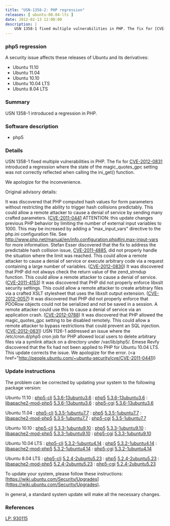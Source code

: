 ```yaml
---
title: "USN-1358-2: PHP regression"
releases: [ ubuntu-08.04-lts ]
date: 2012-02-13 12:00:00
description: |
    USN 1358-1 fixed multiple vulnerabilities in PHP. The fix for [CVE-2012-0831](http://people.ubuntu.com/~ubuntu-security/cve/CVE-2012-0831) introduced a regression where the state of the magic_quotes_gpc setting was not correctly reflected when calling the ini_get() function.
--- 
```

 
### php5 regression

A security issue affects these releases of Ubuntu and its derivatives:

* Ubuntu 11.10
* Ubuntu 11.04
* Ubuntu 10.10
* Ubuntu 10.04 LTS
* Ubuntu 8.04 LTS

### Summary

USN 1358-1 introduced a regression in PHP. 

### Software description

* php5 

### Details

USN 1358-1 fixed multiple vulnerabilities in PHP. The fix for [CVE-2012-0831](http://people.ubuntu.com/~ubuntu-security/cve/CVE-2012-0831) introduced a regression where the state of the magic_quotes_gpc setting was not correctly reflected when calling the ini_get() function.

We apologize for the inconvenience.

Original advisory details:

 It was discovered that PHP computed hash values for form parameters without restricting the ability to trigger hash collisions predictably. This could allow a remote attacker to cause a denial of service by sending many crafted parameters. ([CVE-2011-0441](http://people.ubuntu.com/~ubuntu-security/cve/CVE-2011-4885">CVE-2011-4885</a>) ATTENTION: this update changes previous PHP behavior by limiting the number of external input variables to 1000. This may be increased by adding a &quot;max_input_vars&quot; directive to the php.ini configuration file. See http://www.php.net/manual/en/info.configuration.php#ini.max-input-vars for more information. Stefan Esser discovered that the fix to address the predictable hash collision issue, <a href="http://people.ubuntu.com/~ubuntu-security/cve/CVE-2011-4885">CVE-2011-4885</a>, did not properly handle the situation where the limit was reached. This could allow a remote attacker to cause a denial of service or execute arbitrary code via a request containing a large number of variables. (<a href="http://people.ubuntu.com/~ubuntu-security/cve/CVE-2012-0830">CVE-2012-0830</a>) It was discovered that PHP did not always check the return value of the zend_strndup function. This could allow a remote attacker to cause a denial of service. (<a href="http://people.ubuntu.com/~ubuntu-security/cve/CVE-2011-4153">CVE-2011-4153</a>) It was discovered that PHP did not properly enforce libxslt security settings. This could allow a remote attacker to create arbitrary files via a crafted XSLT stylesheet that uses the libxslt output extension. (<a href="http://people.ubuntu.com/~ubuntu-security/cve/CVE-2012-0057">CVE-2012-0057</a>) It was discovered that PHP did not properly enforce that PDORow objects could not be serialized and not be saved in a session. A remote attacker could use this to cause a denial of service via an application crash. (<a href="http://people.ubuntu.com/~ubuntu-security/cve/CVE-2012-0788">CVE-2012-0788</a>) It was discovered that PHP allowed the magic_quotes_gpc setting to be disabled remotely. This could allow a remote attacker to bypass restrictions that could prevent an SQL injection. (<a href="http://people.ubuntu.com/~ubuntu-security/cve/CVE-2012-0831">CVE-2012-0831</a>) USN 1126-1 addressed an issue where the /etc/cron.d/php5 cron job for PHP allowed local users to delete arbitrary files via a symlink attack on a directory under /var/lib/php5/. Emese Revfy discovered that the fix had not been applied to PHP for Ubuntu 10.04 LTS. This update corrects the issue. We apologize for the error. (<a href="http://people.ubuntu.com/~ubuntu-security/cve/CVE-2011-0441)) 

### Update instructions

The problem can be corrected by updating your system to the following package version:

Ubuntu 11.10
 : [php5-cli](https://launchpad.net/ubuntu/+source/php5) <span> [5.3.6-13ubuntu3.6](https://launchpad.net/ubuntu/+source/php5/5.3.6-13ubuntu3.6) </span> 
 : [php5](https://launchpad.net/ubuntu/+source/php5) <span> [5.3.6-13ubuntu3.6](https://launchpad.net/ubuntu/+source/php5/5.3.6-13ubuntu3.6) </span> 
 : [libapache2-mod-php5](https://launchpad.net/ubuntu/+source/php5) <span> [5.3.6-13ubuntu3.6](https://launchpad.net/ubuntu/+source/php5/5.3.6-13ubuntu3.6) </span> 
 : [php5-cgi](https://launchpad.net/ubuntu/+source/php5) <span> [5.3.6-13ubuntu3.6](https://launchpad.net/ubuntu/+source/php5/5.3.6-13ubuntu3.6) </span> 

Ubuntu 11.04
 : [php5-cli](https://launchpad.net/ubuntu/+source/php5) <span> [5.3.5-1ubuntu7.7](https://launchpad.net/ubuntu/+source/php5/5.3.5-1ubuntu7.7) </span> 
 : [php5](https://launchpad.net/ubuntu/+source/php5) <span> [5.3.5-1ubuntu7.7](https://launchpad.net/ubuntu/+source/php5/5.3.5-1ubuntu7.7) </span> 
 : [libapache2-mod-php5](https://launchpad.net/ubuntu/+source/php5) <span> [5.3.5-1ubuntu7.7](https://launchpad.net/ubuntu/+source/php5/5.3.5-1ubuntu7.7) </span> 
 : [php5-cgi](https://launchpad.net/ubuntu/+source/php5) <span> [5.3.5-1ubuntu7.7](https://launchpad.net/ubuntu/+source/php5/5.3.5-1ubuntu7.7) </span> 

Ubuntu 10.10
 : [php5-cli](https://launchpad.net/ubuntu/+source/php5) <span> [5.3.3-1ubuntu9.10](https://launchpad.net/ubuntu/+source/php5/5.3.3-1ubuntu9.10) </span> 
 : [php5](https://launchpad.net/ubuntu/+source/php5) <span> [5.3.3-1ubuntu9.10](https://launchpad.net/ubuntu/+source/php5/5.3.3-1ubuntu9.10) </span> 
 : [libapache2-mod-php5](https://launchpad.net/ubuntu/+source/php5) <span> [5.3.3-1ubuntu9.10](https://launchpad.net/ubuntu/+source/php5/5.3.3-1ubuntu9.10) </span> 
 : [php5-cgi](https://launchpad.net/ubuntu/+source/php5) <span> [5.3.3-1ubuntu9.10](https://launchpad.net/ubuntu/+source/php5/5.3.3-1ubuntu9.10) </span> 

Ubuntu 10.04 LTS
 : [php5-cli](https://launchpad.net/ubuntu/+source/php5) <span> [5.3.2-1ubuntu4.14](https://launchpad.net/ubuntu/+source/php5/5.3.2-1ubuntu4.14) </span> 
 : [php5](https://launchpad.net/ubuntu/+source/php5) <span> [5.3.2-1ubuntu4.14](https://launchpad.net/ubuntu/+source/php5/5.3.2-1ubuntu4.14) </span> 
 : [libapache2-mod-php5](https://launchpad.net/ubuntu/+source/php5) <span> [5.3.2-1ubuntu4.14](https://launchpad.net/ubuntu/+source/php5/5.3.2-1ubuntu4.14) </span> 
 : [php5-cgi](https://launchpad.net/ubuntu/+source/php5) <span> [5.3.2-1ubuntu4.14](https://launchpad.net/ubuntu/+source/php5/5.3.2-1ubuntu4.14) </span> 

Ubuntu 8.04 LTS
 : [php5-cli](https://launchpad.net/ubuntu/+source/php5) <span> [5.2.4-2ubuntu5.23](https://launchpad.net/ubuntu/+source/php5/5.2.4-2ubuntu5.23) </span> 
 : [php5](https://launchpad.net/ubuntu/+source/php5) <span> [5.2.4-2ubuntu5.23](https://launchpad.net/ubuntu/+source/php5/5.2.4-2ubuntu5.23) </span> 
 : [libapache2-mod-php5](https://launchpad.net/ubuntu/+source/php5) <span> [5.2.4-2ubuntu5.23](https://launchpad.net/ubuntu/+source/php5/5.2.4-2ubuntu5.23) </span> 
 : [php5-cgi](https://launchpad.net/ubuntu/+source/php5) <span> [5.2.4-2ubuntu5.23](https://launchpad.net/ubuntu/+source/php5/5.2.4-2ubuntu5.23) </span> 

To update your system, please follow these instructions: [https://wiki.ubuntu.com/Security/Upgrades](https://wiki.ubuntu.com/Security/Upgrades).

In general, a standard system update will make all the necessary changes. 

### References

 [LP: 930115](https://launchpad.net/bugs/930115)
 
